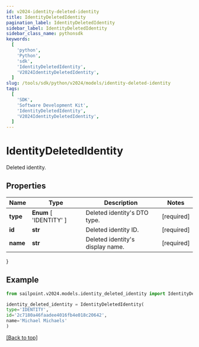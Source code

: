 ```yaml
---
id: v2024-identity-deleted-identity
title: IdentityDeletedIdentity
pagination_label: IdentityDeletedIdentity
sidebar_label: IdentityDeletedIdentity
sidebar_class_name: pythonsdk
keywords:
  [
    'python',
    'Python',
    'sdk',
    'IdentityDeletedIdentity',
    'V2024IdentityDeletedIdentity',
  ]
slug: /tools/sdk/python/v2024/models/identity-deleted-identity
tags:
  [
    'SDK',
    'Software Development Kit',
    'IdentityDeletedIdentity',
    'V2024IdentityDeletedIdentity',
  ]
---
```


# IdentityDeletedIdentity

Deleted identity.

## Properties

| Name | Type | Description | Notes |
| --- | --- | --- | --- |
| **type** | **Enum** [ 'IDENTITY' ] | Deleted identity's DTO type. | [required] |
| **id** | **str** | Deleted identity ID. | [required] |
| **name** | **str** | Deleted identity's display name. | [required] |

}

## Example

```python
from sailpoint.v2024.models.identity_deleted_identity import IdentityDeletedIdentity

identity_deleted_identity = IdentityDeletedIdentity(
type='IDENTITY',
id='2c7180a46faadee4016fb4e018c20642',
name='Michael Michaels'
)

```

[[Back to top]](#)
